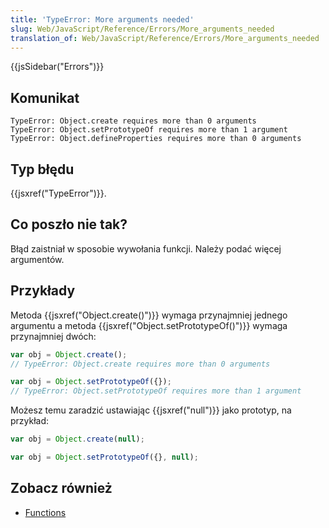 ```yaml
---
title: 'TypeError: More arguments needed'
slug: Web/JavaScript/Reference/Errors/More_arguments_needed
translation_of: Web/JavaScript/Reference/Errors/More_arguments_needed
---
```

{{jsSidebar("Errors")}}

## Komunikat

    TypeError: Object.create requires more than 0 arguments
    TypeError: Object.setPrototypeOf requires more than 1 argument
    TypeError: Object.defineProperties requires more than 0 arguments

## Typ błędu

{{jsxref("TypeError")}}.

## Co poszło nie tak?

Błąd zaistniał w sposobie wywołania funkcji. Należy podać więcej argumentów.

## Przykłady

Metoda {{jsxref("Object.create()")}} wymaga przynajmniej jednego argumentu a metoda {{jsxref("Object.setPrototypeOf()")}} wymaga przynajmniej dwóch:

```js example-bad
var obj = Object.create();
// TypeError: Object.create requires more than 0 arguments

var obj = Object.setPrototypeOf({});
// TypeError: Object.setPrototypeOf requires more than 1 argument
```

Możesz temu zaradzić ustawiając {{jsxref("null")}} jako prototyp, na przykład:

```js example-good
var obj = Object.create(null);

var obj = Object.setPrototypeOf({}, null);
```

## Zobacz również

- [Functions](/pl/docs/Web/JavaScript/Guide/Functions)

